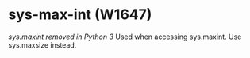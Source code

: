 # sys-max-int (W1647)
*sys.maxint removed in Python 3* Used when accessing sys.maxint. Use
sys.maxsize instead.
